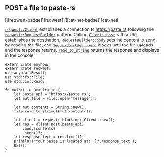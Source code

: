 ## POST a file to paste-rs

[![reqwest-badge]][reqwest] [![cat-net-badge]][cat-net]

[`reqwest::Client`] establishes a connection to https://paste.rs
following the [`reqwest::RequestBuilder`] pattern.  Calling [`Client::post`]
with a URL establishes the destination, [`RequestBuilder::body`] sets the
content to send by reading the file, and [`RequestBuilder::send`] blocks until
the file uploads and the response returns.  [`read_to_string`] returns the
response and displays in the console.

```rust,edition2018,no_run
extern crate anyhow;
extern crate reqwest;
use anyhow::Result;
use std::fs::File;
use std::io::Read;

fn main() -> Result<()> {
    let paste_api = "https://paste.rs";
    let mut file = File::open("message")?;

    let mut contents = String::new();
    file.read_to_string(&mut contents)?;

    let client = reqwest::blocking::Client::new();
    let res = client.post(paste_api)
        .body(contents)
        .send()?;
    let response_text = res.text()?;
    println!("Your paste is located at: {}",response_text );
    Ok(())
}
```

[`Client::post`]: https://docs.rs/reqwest/*/reqwest/struct.Client.html#method.post
[`read_to_string`]: https://doc.rust-lang.org/std/io/trait.Read.html#method.read_to_string
[`RequestBuilder::body`]: https://docs.rs/reqwest/*/reqwest/struct.RequestBuilder.html#method.body
[`RequestBuilder::send`]: https://docs.rs/reqwest/*/reqwest/struct.RequestBuilder.html#method.send
[`reqwest::Client`]: https://docs.rs/reqwest/*/reqwest/struct.Client.html
[`reqwest::RequestBuilder`]: https://docs.rs/reqwest/*/reqwest/struct.RequestBuilder.html
